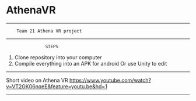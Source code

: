 # AthenaVR

******************************************
        Team 21 Athena VR project
******************************************
                   STEPS
1) Clone repository into your computer
2) Compile everything into an APK for android
   Or use Unity to edit 
   
******************************************
Short video on Athena VR
https://www.youtube.com/watch?v=VT2GK06nqeE&feature=youtu.be&hd=1

******************************************
